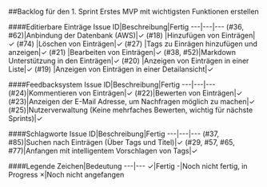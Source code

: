 ##Backlog für den 1. Sprint
Erstes MVP mit wichtigsten Funktionen erstellen

####Editierbare Einträge
Issue ID|Beschreibung|Fertig
---|---|---
(#36, #62)|Anbindung der Datenbank (AWS)|✓
(#18) |Hinzufügen von Einträgen|✓
(#74) |Löschen von Einträgen|✓
(#27) |Tags zu Einrägen hinzufügen und anzeigen|✓
(#21) |Bearbeiten von Einträgen|✓
(#38, #52)|Markdown Unterstützung in den Einträgen|✓
(#20) |Anzeigen von Einträgen in einer Liste|✓
(#19) |Anzeigen von Einträgen in einer Detailansicht|✓

####Feedbacksystem
Issue ID|Beschreibung|Fertig
---|---|---
(#24)|Kommentieren von Einträgen|✓
(#22)|Bewerten von Einträgen|✓
(#23)|Anzeigen der E-Mail Adresse, um Nachfragen möglich zu machen|✓
(#25)|Nutzerverwaltung (Keine mehrfaches Bewerten, wichtig für nächste Sprints)|✓

####Schlagworte
Issue ID|Beschreibung|Fertig
---|---|---
(#37, #85)|Suchen nach Einträgen (Über Tags und Titel)|✓
(#29, #57, #65, #77)|Anfangen mit intelligentem Vorschlagen von Tags|✓

####Legende
Zeichen|Bedeutung
---|---
✓|Fertig
-|Noch nicht fertig, in Progress
×|Noch nicht angefangen
